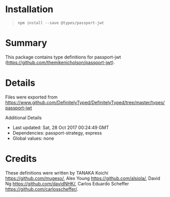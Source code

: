 # Installation
> `npm install --save @types/passport-jwt`

# Summary
This package contains type definitions for passport-jwt (https://github.com/themikenicholson/passport-jwt).

# Details
Files were exported from https://www.github.com/DefinitelyTyped/DefinitelyTyped/tree/master/types/passport-jwt

Additional Details
 * Last updated: Sat, 28 Oct 2017 00:24:49 GMT
 * Dependencies: passport-strategy, express
 * Global values: none

# Credits
These definitions were written by TANAKA Koichi <https://github.com/mugeso/>, Alex Young <https://github.com/alsiola/>, David Ng <https://github.com/davidNHK/>, Carlos Eduardo Scheffer <https://github.com/carlosscheffer/>.
